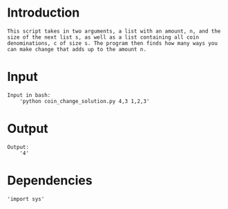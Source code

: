 # Introduction

    This script takes in two arguments, a list with an amount, n, and the size of the next list s, as well as a list containing all coin denominations, c of size s. The program then finds how many ways you can make change that adds up to the amount n.

# Input
    Input in bash:
        'python coin_change_solution.py 4,3 1,2,3'

# Output
    Output:
        '4'

# Dependencies
    'import sys'

